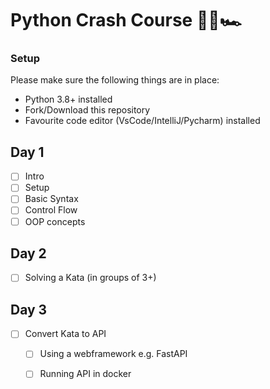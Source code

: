 # Python Crash Course 🧱💥🏎️

### Setup

Please make sure the following things are in place:

- Python 3.8+ installed
- Fork/Download this repository
- Favourite code editor (VsCode/IntelliJ/Pycharm) installed


## Day 1
- [ ] Intro
- [ ] Setup
- [ ] Basic Syntax
- [ ] Control Flow
- [ ] OOP concepts

## Day 2
- [ ] Solving a Kata (in groups of 3+)

## Day 3
- [ ] Convert Kata to API
  - [ ] Using a webframework e.g. FastAPI
  - [ ] Running API in docker


